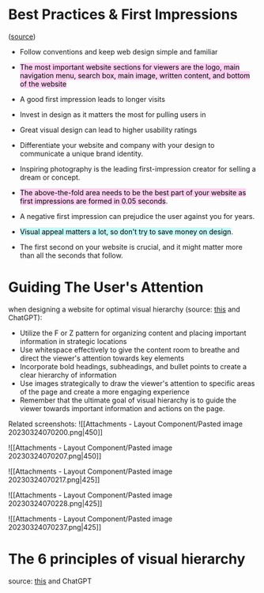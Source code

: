 
# Best Practices & First Impressions
([source](https://cxl.com/blog/first-impressions-matter-the-importance-of-great-visual-design/))

-   Follow conventions and keep web design simple and familiar
-   <mark style="background: #FFB8EBA6;">The most important website sections for viewers are the logo, main navigation menu, search box, main image, written content, and bottom of the website</mark>
-   A good first impression leads to longer visits
-   Invest in design as it matters the most for pulling users in
-   Great visual design can lead to higher usability ratings

-   Differentiate your website and company with your design to communicate a unique brand identity.
-   Inspiring photography is the leading first-impression creator for selling a dream or concept.
-   <mark style="background: #FFB8EBA6;">The above-the-fold area needs to be the best part of your website as first impressions are formed in 0.05 seconds</mark>.
-   A negative first impression can prejudice the user against you for years.
-   <mark style="background: #ABF7F7A6;">Visual appeal matters a lot, so don't try to save money on design</mark>.
-   The first second on your website is crucial, and it might matter more than all the seconds that follow.

# Guiding The User's Attention

when designing a website for optimal visual hierarchy (source: [this](https://99designs.com/blog/tips/visual-hierarchy-landing-page-designs/) and ChatGPT):

-   Utilize the F or Z pattern for organizing content and placing important information in strategic locations
-   Use whitespace effectively to give the content room to breathe and direct the viewer's attention towards key elements
-   Incorporate bold headings, subheadings, and bullet points to create a clear hierarchy of information
-   Use images strategically to draw the viewer's attention to specific areas of the page and create a more engaging experience
-   Remember that the ultimate goal of visual hierarchy is to guide the viewer towards important information and actions on the page.

Related screenshots:
![[Attachments - Layout Component/Pasted image 20230324070200.png|450]]

![[Attachments - Layout Component/Pasted image 20230324070207.png|450]]

![[Attachments - Layout Component/Pasted image 20230324070217.png|425]]

![[Attachments - Layout Component/Pasted image 20230324070228.png|425]]

![[Attachments - Layout Component/Pasted image 20230324070237.png|425]]

# The 6 principles of visual hierarchy

source: [this](https://99designs.com/blog/tips/6-principles-of-visual-hierarchy/) and ChatGPT

